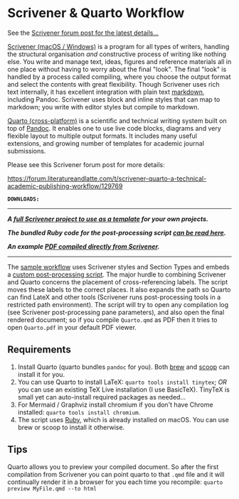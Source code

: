 # Scrivener & Quarto Workflow

See the [Scrivener forum post for the latest details…](https://forum.literatureandlatte.com/t/scrivener-quarto-a-technical-academic-publishing-workflow/129769)

[Scrivener (macOS / Windows)](http://literatureandlatte.com) is a program for all types of writers, handling the structural organisation *and* constructive process of writing like nothing else. You write and manage text, ideas, figures and reference materials all in one place without having to worry about the final "look". The final "look" is handled by a process called compiling, where you choose the output format and select the contents with great flexibility. Though Scrivener uses rich text internally, it has excellent integration with plain text [markdown](https://en.wikipedia.org/wiki/Markdown), including Pandoc. Scrivener uses block and inline styles that can map to markdown; you write with editor styles but compile to markdown.

[Quarto (cross-platform)](https://quarto.org) is a scientific and technical writing system built on top of [Pandoc](https://pandoc.org). It enables one to use live code blocks, diagrams and very flexible layout to multiple output formats. It includes many useful extensions, and growing number of templates for academic journal submissions.

Please see this Scrivener forum post for more details: 

https://forum.literatureandlatte.com/t/scrivener-quarto-a-technical-academic-publishing-workflow/129769 



**`DOWNLOADS:`**

-------

 **_A [full Scrivener project to use as a template](https://github.com/iandol/scrivomatic/blob/master/Quarto.scriv.zip)  for your own projects._**

**_The bundled Ruby code for the post-processing script [can be read here](https://github.com/iandol/scrivomatic/blob/master/quarto-run.rb)._**

**_An example [PDF compiled directly from Scrivener](https://github.com/iandol/scrivomatic/blob/master/sample-output/Quarto.pdf)._**

-------

The [sample workflow](https://github.com/iandol/scrivomatic/blob/master/Quarto.scriv.zip) uses Scrivener styles and Section Types and embeds a [custom post-processing script](https://github.com/iandol/scrivomatic/blob/master/quarto-run.rb). The major hurdle to combining Scrivener and Quarto concerns the placement of cross-referencing labels. The script moves these labels to the correct places. It also expands the path so Quarto can find LateX and other tools (Scrivener runs post-processing tools in a restricted path environment). The script will try to open any compilation log (see Scrivener post-processing pane parameters), and also open the final rendered document; so if you compile `Quarto.qmd` as PDF then it tries to open `Quarto.pdf` in your default PDF viewer.

## Requirements

1. Install Quarto (quarto bundles `pandoc` for you). Both [brew](https://brew.sh) and [scoop](https://scoop.sh) can install it for you.
2. You can use Quarto to install LaTeX: `quarto tools install tinytex`; *OR* you can use an existing TeX Live installation (I use BasicTeX). TinyTeX is small yet can auto-install required packages as needed…
3. For Mermaid / Graphviz install chromium if you don't have Chrome installed: `quarto tools install chromium`.
4. The script uses [Ruby](https://ruby-lang.org), which is already installed on macOS. You can use brew or scoop to install it otherwise.

## Tips

Quarto allows you to preview your compiled document. So after the first compilation from Scrivener you can point quarto to that `.qmd` file and it will continually render it in a browser for you each time you recompile: `quarto preview MyFile.qmd --to html`




